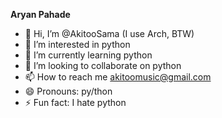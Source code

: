 **Aryan Pahade**
- 👋 Hi, I’m @AkitooSama (I use Arch, BTW)
- 👀 I’m interested in python
- 🌱 I’m currently learning python
- 💞️ I’m looking to collaborate on python
- 📫 How to reach me akitoomusic@gmail.com
- 😄 Pronouns: py/thon
- ⚡ Fun fact: I hate python

<!---
AkitooSama/AkitooSama is a ✨ special ✨ repository because its `README.md` (this file) appears on your GitHub profile.
You can click the Preview link to take a look at your changes.
--->
